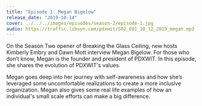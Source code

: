 ```yaml
---
title: "Episode 1: Megan Bigelow"
release_date: "2019-10-14"
cover: ../../../images/episodes/season-2/episode-1.jpg
audio: https://traffic.libsyn.com/pdxwit/S02_E01_10_12_2019_megan.mp3
---
```

On the Season Two opener of Breaking the Glass Ceiling, new hosts Kimberly Embry and Dawn Mott interview Megan Bigelow. For those who don’t know, Megan is the founder and president of PDXWIT.  In this episode, she shares the evolution of PDXWIT's values.

Megan goes deep into her journey with self-awareness and how she’s leveraged some uncomfortable realizations to create a more inclusive organization. Megan also gives some real life examples of how an individual's small scale efforts can make a big difference.
